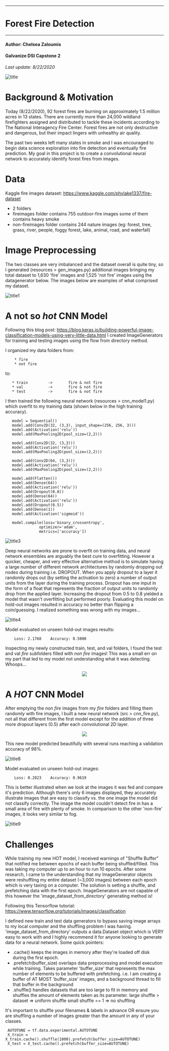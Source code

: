 **********************************************
# Forest Fire Detection
**********************************************

#### Author: Chelsea Zaloumis
#### Galvanize DSI Capstone 2
*Last update: 8/22/2020*

![title](images/cawildfire.jpeg)

# Background & Motivation

Today (8/22/2020), 92 forest fires are burning on approximately 1.5 million acres in 13 states. There are currently more than 24,000 wildland firefighters assigned and distributed to tackle these incidents according to The National Interagency Fire Center. Forest fires are not only destructive and dangerous, but their impact lingers with unhealthy air quality. 

The past two weeks left many states in smoke and I was encouraged to begin data science exploration into fire detection and eventually fire prediction. My goal in this project is to create a convolutional neural network to accurately identify forest fires from images.

# Data

Kaggle fire images dataset: https://www.kaggle.com/phylake1337/fire-dataset
 * 2 folders
 * fireimages folder contains 755 outdoor-fire images some of them contains heavy smoke
 * non-fireimages folder contains 244 nature images (eg: forest, tree, grass, river, people, foggy forest, lake, animal, road, and waterfall)

# Image Preprocessing

The two classes are very imbalanced and the dataset overall is quite tiny, so I generated (resources > gen_images.py) additional images bringing my total dataset to 1,630 'fire' images and 1,525 'not fire' images using the datagenerator below. The images below are examples of what comprised my dataset.

 ![title1](images/view_array_ex2x3.jpeg)
 
 # A not so *hot* CNN Model
 
Following this blog post: https://blog.keras.io/building-powerful-image-classification-models-using-very-little-data.html I created ImageGenerators for training and testing images using the flow from directory method.

I organized my data folders from:

        * fire
        * not fire
        
 to:
 
       * train         ->       fire & not fire
       * val           ->       fire & not fire
       * test          ->       fire & not fire
 

I then trained the following neural network (resources > cnn_model1.py) which overfit to my training data (shown below in the high training accuracy).

 ```
    model = Sequential()
    model.add(Conv2D(32, (3,3), input_shape=(256, 256, 3))) 
    model.add(Activation('relu'))
    model.add(MaxPooling2D(pool_size=(2,2)))

    model.add(Conv2D(32, (3,3)))
    model.add(Activation('relu'))
    model.add(MaxPooling2D(pool_size=(2,2)))

    model.add(Conv2D(64, (3,3)))
    model.add(Activation('relu'))
    model.add(MaxPooling2D(pool_size=(2,2)))

    model.add(Flatten())
    model.add(Dense(64))
    model.add(Activation('relu'))
    model.add(Dropout(0.8))
    model.add(Dense(64))
    model.add(Activation('relu'))
    model.add(Dropout(0.5))
    model.add(Dense(1))
    model.add(Activation('sigmoid'))
    
    model.compile(loss='binary_crossentropy',
                optimizer='adam',
                metrics=['accuracy'])
```
 
 ![title3](images/overfittingmodel.jpeg)
 
Deep neural networks are prone to overfit on training data, and neural network ensembles are arguably the best cure to overfitting. However a quicker, cheaper, and very effective alternative method is to simulate having a large number of different network architectures by randomly dropping out nodes during training i.e. DROPOUT. When you apply dropout to a layer it randomly drops out (by setting the activation to zero) a number of output units from the layer during the training process. Dropout has one input in the form of a float that represents the fraction of output units to randomly drop from the applied layer. Increasing the dropout from 0.5 to 0.8 yielded a model that wasn't overfitting but performed poorly. Evaluating this model on hold-out images resulted in accuracy no better than flipping a coin/guessing. I realized something was wrong with my images...  

 ![title4](images/softmaxdropoutmodel.jpeg)

Model evaluated on unseen hold-out images results:

        Loss: 2.1768    Accuracy: 0.5000

Inspecting my newly constructed train, test, and val folders, I found the test and val *fire* subfolders filled with *non fire* images! This was a small err on my part that led to my model not understanding what it was detecting. Whoops...
 <p align="center">
 <img src="https://github.com/czaloumi/fire/blob/master/images/tenor.gif" />
 </p>

# A *HOT* CNN Model

After emptying the *non fire* images from my *fire* folders and filling them randomly with fire images, I built a new neural network (src > cnn_fire.py), not all that different from the first model except for the addition of three more dropout layers (0.5) after each convolutional 2D layer.
 <p align="center">
 <img src="https://github.com/czaloumi/fire/blob/master/images/m2_summary.png" />
 </p>
This new model predicted beautifully with several runs reaching a validation accuracy of 98%.

 ![title8](images/m2.jpeg)
 
Model evaluated on unseen hold-out images:

        Loss: 0.2823    Accuracy: 0.9619
 
This is better illustrated when we look at the images it was fed and compare it's prediction. Although there's only 6 images displayed, they accurately illustrate images that are easy to classify vs. the one image the model did not classify correctly. The image the model couldn't detect fire in has a small area of fire with plenty of smoke. In comparison to the other 'non-fire' images, it looks very similar to fog.

 ![title9](images/m2testonholdout.jpeg)

# Challenges

While training my new HOT model, I received warnings of "Shuffle Buffer" that notified me between epochs of each buffer being shuffled/filled. This was taking my computer up to an hour to run 10 epochs. After some research, I came to the understanding that my ImageGenerator objects were reshuffling my entire dataset (~3,000 images) between each epoch which is very taxing on a computer. The solution is setting a shuffle, and prefetching data with the first epoch. ImageGenerators are not capable of this however the 'image_dataset_from_directory' generating method is!

Following this Tensorflow tutorial: https://www.tensorflow.org/tutorials/images/classification

I defined new train and test data generators to bypass saving image arrays to my local computer and the shuffling problem I was having. 'image_dataset_from_directory' outputs a data.Dataset object which is VERY easy to work with and I highly recommend it for anyone looking to generate data for a neural network. Some quick pointers:

  * .cache() keeps the images in memory after they're loaded off disk during the first epoch.
  * .prefetch(buffer_size) overlaps data preprocessing and model execution while training. Takes parameter 'buffer_size' that represents the max number of elements to be buffered with prefetching. 
    i.e. I am creating a buffer of AT MOST 'buffer_size' images, and a background thread to fill that buffer in the background
  * .shuffle() handles datasets that are too large to fit in memory and shuffles the amount of elements taken as its parameter.
    large shuffle > dataset   =>   uniform shuffle
    small shuffle == 1   =>  no shuffling

It's important to shuffle your filenames & labels in advance OR ensure you are shuffling a number of images greater than the amount in any of your classes.

```
 AUTOTUNE = tf.data.experimental.AUTOTUNE
 X_train = X_train.cache().shuffle(1000).prefetch(buffer_size=AUTOTUNE)
 X_test = X_test.cache().prefetch(buffer_size=AUTOTUNE)
```
